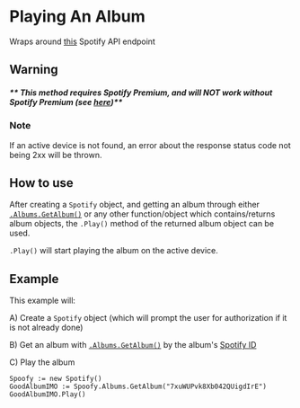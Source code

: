 # Playing An Album
Wraps around [this](https://developer.spotify.com/documentation/web-api/reference/player/start-a-users-playback/) Spotify API endpoint
## Warning
##### ** This method requires Spotify Premium, and will NOT work without Spotify Premium (see [here](https://developer.spotify.com/documentation/web-api/reference/player/start-a-users-playback/#response-format))**
### Note
If an active device is not found, an error about the response status code not being 2xx will be thrown.
## How to use
After creating a `Spotify` object, and getting an album through either [`.Albums.GetAlbum()`](get-album.md) or any other function/object which contains/returns album objects, the `.Play()` method of the returned album object can be used. 

`.Play()` will start playing the album on the active device.

## Example
This example will:

A) Create a `Spotify` object (which will prompt the user for authorization if it is not already done) 

B) Get an album with [`.Albums.GetAlbum()`](get-album.md) by the album's [Spotify ID](https://developer.spotify.com/documentation/web-api/#spotify-uris-and-ids)

C) Play the album
```
Spoofy := new Spotify()
GoodAlbumIMO := Spoofy.Albums.GetAlbum("7xuWUPvk8Xb042QUigdIrE")
GoodAlbumIMO.Play()
```